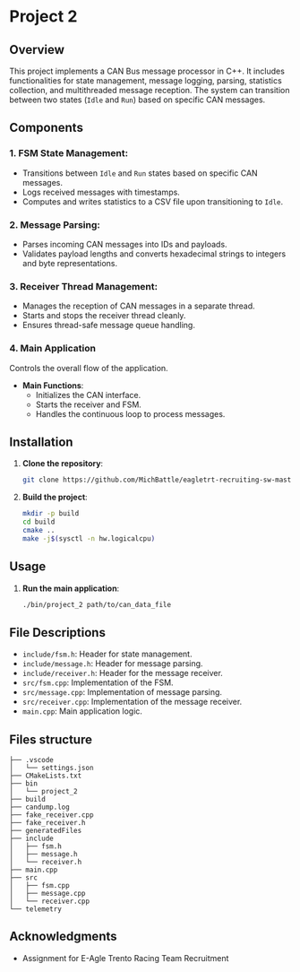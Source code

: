 # Project 2

## Overview

This project implements a CAN Bus message processor in C++. It includes functionalities for state management, message logging, parsing, statistics collection, and multithreaded message reception. The system can transition between two states (`Idle` and `Run`) based on specific CAN messages.

## Components

### 1. FSM State Management:
   - Transitions between `Idle` and `Run` states based on specific CAN messages.
   - Logs received messages with timestamps.
   - Computes and writes statistics to a CSV file upon transitioning to `Idle`.

### 2. Message Parsing:
   - Parses incoming CAN messages into IDs and payloads.
   - Validates payload lengths and converts hexadecimal strings to integers and byte representations.

### 3. Receiver Thread Management:
   - Manages the reception of CAN messages in a separate thread.
   - Starts and stops the receiver thread cleanly.
   - Ensures thread-safe message queue handling.

### 4. Main Application

Controls the overall flow of the application.

- **Main Functions**:
  - Initializes the CAN interface.
  - Starts the receiver and FSM.
  - Handles the continuous loop to process messages.

## Installation

1. **Clone the repository**:
    ```bash
    git clone https://github.com/MichBattle/eagletrt-recruiting-sw-master-telemetry-project_2.git
    ```

2. **Build the project**:
    ```bash
    mkdir -p build
    cd build
    cmake ..
    make -j$(sysctl -n hw.logicalcpu)
    ```

## Usage

1. **Run the main application**:
    ```bash
    ./bin/project_2 path/to/can_data_file
    ```

## File Descriptions

- `include/fsm.h`: Header for state management.
- `include/message.h`: Header for message parsing.
- `include/receiver.h`: Header for the message receiver.
- `src/fsm.cpp`: Implementation of the FSM.
- `src/message.cpp`: Implementation of message parsing.
- `src/receiver.cpp`: Implementation of the message receiver.
- `main.cpp`: Main application logic.

## Files structure

```
├── .vscode
│   └── settings.json
├── CMakeLists.txt
├── bin
│   └── project_2
├── build
├── candump.log
├── fake_receiver.cpp
├── fake_receiver.h
├── generatedFiles
├── include
│   ├── fsm.h
│   ├── message.h
│   └── receiver.h
├── main.cpp
├── src
│   ├── fsm.cpp
│   ├── message.cpp
│   └── receiver.cpp
└── telemetry
```

## Acknowledgments

- Assignment for E-Agle Trento Racing Team Recruitment
